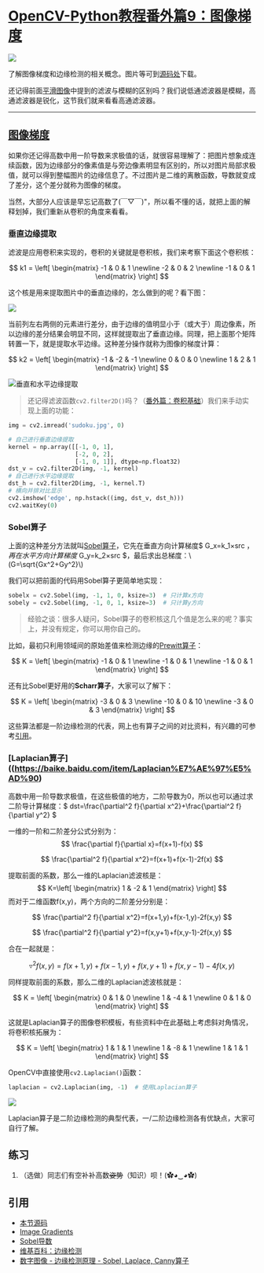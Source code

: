 # [OpenCV-Python教程番外篇9：图像梯度](http://ex2tron.wang/opencv-python-extra-image-gradients/)

![](http://pic.ex2tron.top/cv2_horizen_vertical_edge_detection.jpg)

了解图像梯度和边缘检测的相关概念。<!-- more -->图片等可到[源码处](#引用)下载。

还记得前面[平滑图像](/opencv-python-smoothing-images/)中提到的滤波与模糊的区别吗？我们说低通滤波器是模糊，高通滤波器是锐化，这节我们就来看看高通滤波器。

---

## [图像梯度](https://baike.baidu.com/item/图像梯度/8528837?fr=aladdin)

如果你还记得高数中用一阶导数来求极值的话，就很容易理解了：把图片想象成连续函数，因为边缘部分的像素值是与旁边像素明显有区别的，所以对图片局部求极值，就可以得到整幅图片的边缘信息了。不过图片是二维的离散函数，导数就变成了差分，这个差分就称为图像的梯度。

当然，大部分人应该是早忘记高数了(￣▽￣)"，所以看不懂的话，就把上面的解释划掉，我们重新从卷积的角度来看看。

### 垂直边缘提取

滤波是应用卷积来实现的，卷积的关键就是卷积核，我们来考察下面这个卷积核：

$$
k1 = \left[
 \begin{matrix}
   -1 & 0 & 1 \newline
   -2 & 0 & 2 \newline
   -1 & 0 & 1
  \end{matrix}
  \right]
$$

这个核是用来提取图片中的垂直边缘的，怎么做到的呢？看下图：

![](http://pic.ex2tron.top/cv2_understand_sobel_edge_detection.jpg)

当前列左右两侧的元素进行差分，由于边缘的值明显小于（或大于）周边像素，所以边缘的差分结果会明显不同，这样就提取出了垂直边缘。同理，把上面那个矩阵转置一下，就是提取水平边缘。这种差分操作就称为图像的梯度计算：

$$
k2 = \left[
 \begin{matrix}
   -1 & -2 & -1 \newline
   0 & 0 & 0 \newline
   1 & 2 & 1
  \end{matrix}
  \right]
$$

![垂直和水平边缘提取](http://pic.ex2tron.top/cv2_horizen_vertical_edge_detection.jpg)

> 还记得滤波函数`cv2.filter2D()`吗？（[番外篇：卷积基础](/opencv-python-extra-padding-and-convolution/)）我们来手动实现上面的功能：

```python
img = cv2.imread('sudoku.jpg', 0)

# 自己进行垂直边缘提取
kernel = np.array([[-1, 0, 1],
                   [-2, 0, 2],
                   [-1, 0, 1]], dtype=np.float32)
dst_v = cv2.filter2D(img, -1, kernel)
# 自己进行水平边缘提取
dst_h = cv2.filter2D(img, -1, kernel.T)
# 横向并排对比显示
cv2.imshow('edge', np.hstack((img, dst_v, dst_h)))
cv2.waitKey(0)
```

### Sobel算子

上面的这种差分方法就叫[Sobel算子](https://baike.baidu.com/item/Sobel%E7%AE%97%E5%AD%90/11000092?fr=aladdin)，它先在垂直方向计算梯度$ G_x=k_1×src $，再在水平方向计算梯度$ G_y=k_2×src $，最后求出总梯度：\\(G=\sqrt{Gx^2+Gy^2}\\)

我们可以把前面的代码用Sobel算子更简单地实现：

```python
sobelx = cv2.Sobel(img, -1, 1, 0, ksize=3)  # 只计算x方向
sobely = cv2.Sobel(img, -1, 0, 1, ksize=3)  # 只计算y方向
```

> 经验之谈：很多人疑问，Sobel算子的卷积核这几个值是怎么来的呢？事实上，并没有规定，你可以用你自己的。

比如，最初只利用领域间的原始差值来检测边缘的[Prewitt算子](https://baike.baidu.com/item/Prewitt%E7%AE%97%E5%AD%90/8415245?fr=aladdin)：

$$
K = \left[
 \begin{matrix}
   -1 & 0 & 1 \newline
   -1 & 0 & 1 \newline
   -1 & 0 & 1
  \end{matrix}
  \right]
$$

还有比Sobel更好用的**Scharr算子**，大家可以了解下：

$$
K = \left[
 \begin{matrix}
   -3 & 0 & 3 \newline
   -10 & 0 & 10 \newline
   -3 & 0 & 3
  \end{matrix}
  \right]
$$

这些算法都是一阶边缘检测的代表，网上也有算子之间的对比资料，有兴趣的可参考[引用](#引用)。

### [Laplacian算子]((https://baike.baidu.com/item/Laplacian%E7%AE%97%E5%AD%90)

高数中用一阶导数求极值，在这些极值的地方，二阶导数为0，所以也可以通过求二阶导计算梯度：$ dst=\frac{\partial^2 f}{\partial x^2}+\frac{\partial^2 f}{\partial y^2} $

一维的一阶和二阶差分公式分别为：
$$
\frac{\partial f}{\partial x}=f(x+1)-f(x)
$$

$$
\frac{\partial^2 f}{\partial x^2}=f(x+1)+f(x-1)-2f(x)
$$

提取前面的系数，那么一维的Laplacian滤波核是：
$$
K=\left[
 \begin{matrix}
   1 & -2 & 1
  \end{matrix}
  \right]
$$
而对于二维函数f(x,y)，两个方向的二阶差分分别是：

$$
\frac{\partial^2 f}{\partial x^2}=f(x+1,y)+f(x-1,y)-2f(x,y)
$$

$$
\frac{\partial^2 f}{\partial y^2}=f(x,y+1)+f(x,y-1)-2f(x,y)
$$

合在一起就是：

$$
\triangledown^2 f(x,y)=f(x+1,y)+f(x-1,y)+f(x,y+1)+f(x,y-1)-4f(x,y)
$$

同样提取前面的系数，那么二维的Laplacian滤波核就是：

$$
K = \left[
 \begin{matrix}
   0 & 1 & 0 \newline
   1 & -4 & 1 \newline
   0 & 1 & 0
  \end{matrix}
  \right]
$$

这就是Laplacian算子的图像卷积模板，有些资料中在此基础上考虑斜对角情况，将卷积核拓展为：

$$
K = \left[
 \begin{matrix}
   1 & 1 & 1 \newline
   1 & -8 & 1 \newline
   1 & 1 & 1
  \end{matrix}
  \right]
$$

OpenCV中直接使用`cv2.Laplacian()`函数：

```python
laplacian = cv2.Laplacian(img, -1)  # 使用Laplacian算子
```

![](http://pic.ex2tron.top/cv2_laplacian.jpg)

Laplacian算子是二阶边缘检测的典型代表，一/二阶边缘检测各有优缺点，大家可自行了解。

## 练习

1. （选做）同志们有空补补高数~~姿势~~（知识）呗！(✿◕‿◕✿)

## 引用

- [本节源码](https://github.com/ex2tron/OpenCV-Python-Tutorial/tree/master/%E7%95%AA%E5%A4%96%E7%AF%8709.%20%E5%9B%BE%E5%83%8F%E6%A2%AF%E5%BA%A6)
- [Image Gradients](http://opencv-python-tutroals.readthedocs.io/en/latest/py_tutorials/py_imgproc/py_gradients/py_gradients.html)
- [Sobel导数](http://www.opencv.org.cn/opencvdoc/2.3.2/html/doc/tutorials/imgproc/imgtrans/sobel_derivatives/sobel_derivatives.html#sobel-derivatives)
- [维基百科：边缘检测](https://zh.wikipedia.org/wiki/%E8%BE%B9%E7%BC%98%E6%A3%80%E6%B5%8B)
- [数字图像 - 边缘检测原理 - Sobel, Laplace, Canny算子](https://www.jianshu.com/p/2334bee37de5)